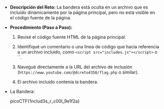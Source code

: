 - **Descripción del Reto:** La bandera está oculta en un archivo que es incluido dinámicamente por la página principal, pero no está visible en el código fuente de la página.
    
- **Procedimiento (Paso a Paso):**
    
    1. Revisé el código fuente HTML de la página principal.
        
    2. Identifiqué un comentario o una línea de código que hacía referencia a un archivo incluido, como `<script src="includes.js"></script>` o ``.
        
    3. Navegué directamente a la URL del archivo de inclusión (`https://www.youtube.com/@dcreto4358/flag.php` o similar).
        
    4. El archivo incluido contenía la bandera.
        
- La Bandera:
    
    picoCTF{1nclud3s_r_c00l_9e1f2a}
    



